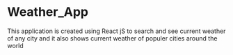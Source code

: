 # Weather_App
This application is created using React jS  to search and see current weather of any city and it also shows current weather of populer cities around the world
